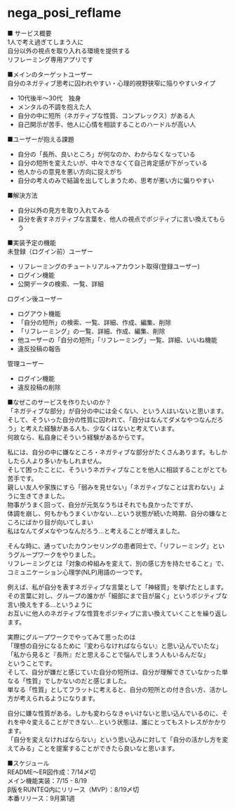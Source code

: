 # nega_posi_reflame
■ サービス概要  
1人で考え過ぎてしまう人に  
自分以外の視点を取り入れる環境を提供する  
リフレーミング専用アプリです  


■メインのターゲットユーザー  
自分のネガティブ思考に囚われやすい・心理的視野狭窄に陥りやすいタイプ  
- 10代後半〜30代　独身
- メンタルの不調を抱えた人
- 自分の中に短所（ネガティブな性質、コンプレックス）がある人
- 自己開示が苦手、他人に心情を相談することのハードルが高い人


■ユーザーが抱える課題
- 自分の「長所、良いところ」が何なのか、わからなくなっている
- 自分の短所を変えたいが、中々できなくて自己肯定感が下がっている
- 他人からの意見を悪い方向に捉えがち
- 自分の考えのみで結論を出してしまうため、思考が悪い方に偏りやすい


■解決方法
- 自分以外の見方を取り入れてみる
- 自分を表すネガティブな言葉を、他人の視点でポジティブに言い換えてもらう


■実装予定の機能  
未登録（ログイン前）ユーザー
- リフレーミングのチュートリアル→アカウント取得(登録ユーザー)
- ログイン機能
- 公開データの検索、一覧、詳細

ログイン後ユーザー
- ログアウト機能
- 「自分の短所」の検索、一覧、詳細、作成、編集、削除
- 「リフレーミング」の一覧、詳細、作成、編集、削除
- 他ユーザーの「自分の短所」「リフレーミング」一覧、詳細、いいね機能
- 違反投稿の報告

管理ユーザー
- ログイン機能
- 違反投稿の削除


■なぜこのサービスを作りたいのか？  
「ネガティブな部分」が自分の中には全くない、という人はいないと思います。  
そして、そういった自分の性質に囚われて、「自分はなんてダメなやつなんだろう」と考えた経験がある人も、少なくはないと考えています。  
何故なら、私自身にそういう経験があるからです。  
  
私には、自分の中に嫌なところ・ネガティブな部分がたくさんあります。もしかしたら人より多いかもしれません。  
そして困ったことに、そういうネガティブなことを他人に相談することがとても苦手です。  
親しい友人や家族にすら「弱みを見せない」「ネガティブなことは言わない」ように生きてきました。  
物事がうまく回って、自分が元気なうちはそれでも良かったですが、  
体調を崩し、何もかもうまくいかない…という状態が続いた時期、自分の嫌なところにばかり目が向いてしまい  
私はなんてダメなやつなんだろう…と考えることが増えました。  

そんな時に、通っていたカウンセリングの患者同士で、「リフレーミング」というグループワークをやりました。  
リフレーミングとは「対象の枠組みを変えて、別の感じ方を持たせること」で、コミュニケーション心理学(NLP)用語の一つです。  

例えば、私が自分を表すネガティブな言葉として「神経質」を挙げたとします。  
その言葉に対し、グループの誰かが「細部にまで目が届く」というポジティブな言い換えをする…というように  
お互いに他人のネガティブな性質をポジティブに言い換えていくことを繰り返します。  
  
実際にグループワークでやってみて思ったのは  
「理想の自分になるために『変わらなければならない』と思い込んでいたな」  
「私から見ると『長所』だと思えることで悩んでしまう人もいるんだな」  
ということです。  
そして、自分が嫌だと感じていた自分の短所は、自分が理解できていなかった単なる「性質」でしかないのだと感じました。  
単なる「性質」としてフラットに考えると、自分の短所との付き合い方、活かし方が考えられるようになります。  

自分に嫌な性質がある。しかも変わらなきゃいけないと思い込んでいるのに、それを中々変えることができない…という状態は、誰にとってもストレスがかかります。  
「自分を変えなければならない」という思い込みに対して「自分の活かし方を変えてみる」ことを提案することができたら良いなと思います。  


■スケジュール  
README〜ER図作成：7/14〆切  
メイン機能実装：7/15 - 8/19  
β版をRUNTEQ内にリリース（MVP）：8/19〆切  
本番リリース：9月第1週  
